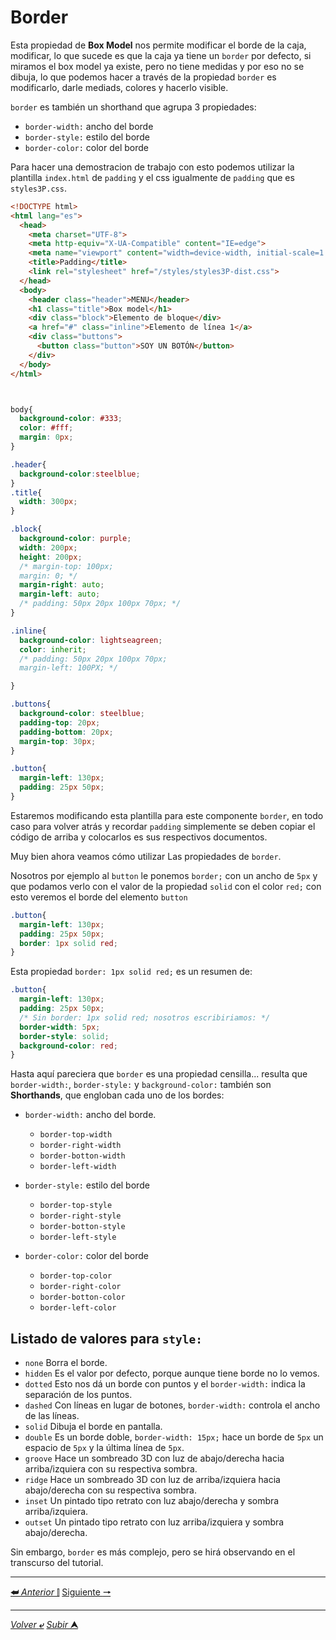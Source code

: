 # Border

Esta propiedad de **Box Model** nos permite modificar el borde de la caja, modificar, lo que sucede es que la caja ya tiene un ``border`` por defecto, si miramos el box model ya existe, pero no tiene medidas y por eso no se dibuja, lo que podemos hacer a través de la propiedad `border` es modificarlo, darle mediads, colores y hacerlo visible.

`border` es también un shorthand que agrupa 3 propiedades:

* ``border-width:`` ancho del borde
* ``border-style:`` estilo del borde
* ``border-color:`` color del borde

Para hacer una demostracion de trabajo con esto podemos utilizar la plantilla ``index.html`` de `padding` y el css igualmente de ``padding`` que es `styles3P.css`.

```html
<!DOCTYPE html>
<html lang="es">
  <head>
    <meta charset="UTF-8">
    <meta http-equiv="X-UA-Compatible" content="IE=edge">
    <meta name="viewport" content="width=device-width, initial-scale=1.0">
    <title>Padding</title>
    <link rel="stylesheet" href="/styles/styles3P-dist.css">
  </head>
  <body>
    <header class="header">MENU</header>
    <h1 class="title">Box model</h1>
    <div class="block">Elemento de bloque</div>
    <a href="#" class="inline">Elemento de línea 1</a>
    <div class="buttons">
      <button class="button">SOY UN BOTÓN</button>
    </div>
  </body>
</html>
```
```CSS


body{
  background-color: #333;
  color: #fff;
  margin: 0px;
}

.header{
  background-color:steelblue;
}
.title{
  width: 300px;
}

.block{
  background-color: purple;
  width: 200px;
  height: 200px;
  /* margin-top: 100px;
  margin: 0; */
  margin-right: auto;
  margin-left: auto;
  /* padding: 50px 20px 100px 70px; */
}

.inline{
  background-color: lightseagreen;
  color: inherit;
  /* padding: 50px 20px 100px 70px;
  margin-left: 100PX; */

}

.buttons{
  background-color: steelblue;
  padding-top: 20px;
  padding-bottom: 20px;
  margin-top: 30px;
}

.button{
  margin-left: 130px;
  padding: 25px 50px;
}
```

Estaremos modificando esta plantilla para este componente `border`, en todo caso para volver atrás y recordar `padding` simplemente se deben copiar el código de arriba y colocarlos es sus respectivos documentos.

Muy bien ahora veamos cómo utilizar Las propiedades de `border`.

Nosotros por ejemplo al `button` le ponemos `border;` con un ancho de `5px` y que podamos verlo con el valor de la propiedad `solid` con el color `red;` con esto veremos el borde del elemento `button`

```css
.button{
  margin-left: 130px;
  padding: 25px 50px;
  border: 1px solid red;
}
```
Esta propiedad `border: 1px solid red;` es un resumen de:

```CSS
.button{
  margin-left: 130px;
  padding: 25px 50px;
  /* Sin border: 1px solid red; nosotros escribiriamos: */
  border-width: 5px;
  border-style: solid;
  background-color: red;
}
```
Hasta aquí pareciera que ``border`` es una propiedad censilla... resulta que `border-width:`, `border-style:` y `background-color:` también son **Shorthands**, que engloban cada uno de los bordes:

* ``border-width:`` ancho del borde.
  * ``border-top-width``
  * ``border-right-width``
  * ``border-botton-width``
  * ``border-left-width``

* ``border-style:`` estilo del borde
  * ``border-top-style``
  * ``border-right-style``
  * ``border-botton-style``
  * ``border-left-style``

* ``border-color:`` color del borde
  * ``border-top-color``
  * ``border-right-color``
  * ``border-botton-color``
  * ``border-left-color``

## Listado de valores para ``style:``

- ``none`` Borra el borde.
- ``hidden`` Es el valor por defecto, porque aunque tiene borde no lo vemos.
- ``dotted`` Esto nos dá un borde con puntos y el `border-width:` indica la separación de los puntos.
- ``dashed`` Con líneas en lugar de botones, `border-width:` controla el ancho de las líneas.
- ``solid`` Dibuja el borde en pantalla.
- ``double`` Es un borde doble, `border-width: 15px;` hace un borde de ``5px`` un espacio de ``5px`` y la última línea de ``5px``.
- ``groove`` Hace un sombreado 3D con luz de abajo/derecha hacia arriba/izquiera con su respectiva sombra.
- ``ridge`` Hace un sombreado 3D con luz de arriba/izquiera hacia abajo/derecha con su respectiva sombra.
- ``inset`` Un pintado tipo retrato con luz abajo/derecha y sombra arriba/izquiera.
- ``outset`` Un pintado tipo retrato con luz arriba/izquiera y sombra abajo/derecha.

Sin embargo, ``border`` es más complejo, pero se hirá observando en el transcurso del tutorial.

---

[**&#11176;** *Anterior* &#11007;](/teoria/teoriaBoxModel/01_contenido.md "Content") 
[Siguiente **&#129042;**](/teoria/teoriaBoxModel/03_padding.md "Padding")

---

[*Volver* **&ldca;**](/teoria/README.md "Menu principal") 
[*Subir* **&#11165;**](# "Ir al título")